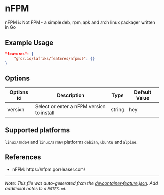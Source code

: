 
# nFPM

nFPM is Not FPM - a simple deb, rpm, apk and arch linux packager written in Go

## Example Usage

```json
"features": {
    "ghcr.io/lafriks/features/nfpm:0": {}
}
```

## Options

| Options Id | Description | Type | Default Value |
|-----|-----|-----|-----|
| version | Select or enter a nFPM version to install | string | hey |

## Supported platforms

`linux/amd64` and `linux/arm64` platforms `debian`, `ubuntu` and `alpine`.

## References

* nFPM: <https://nfpm.goreleaser.com/>

---

_Note: This file was auto-generated from the [devcontainer-feature.json](https://github.com/lafriks/features/blob/main/src/nfpm/devcontainer-feature.json).  Add additional notes to a `NOTES.md`._
